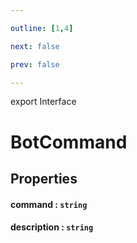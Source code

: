 ```yaml
---

outline: [1,4]

next: false

prev: false

---
```


export Interface
# BotCommand

## Properties

#### command : `string`

#### description : `string`

